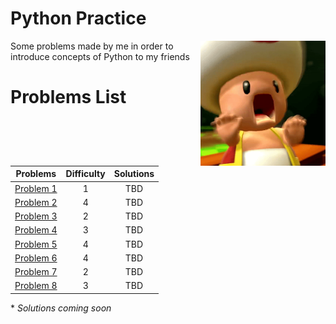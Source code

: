 # Python Practice
<img src="./ohno.png" width="200" align="right">
Some problems made by me in order to introduce concepts of Python to my friends

# Problems List
|              Problems               | Difficulty | Solutions |
| :---------------------------------: | :--------: | :-------: |
| [Problem 1](./problems/problem1.md) |     1      |    TBD    |
| [Problem 2](./problems/problem2.md) |     4      |    TBD    |
| [Problem 3](./problems/problem3.md) |     2      |    TBD    |
| [Problem 4](./problems/problem4.md) |     3      |    TBD    |
| [Problem 5](./problems/problem5.md) |     4      |    TBD    |
| [Problem 6](./problems/problem6.md) |     4      |    TBD    |
| [Problem 7](./problems/problem7.md) |     2      |    TBD    |
| [Problem 8](./problems/problem8.md) |     3      |    TBD    |

\* *Solutions coming soon*